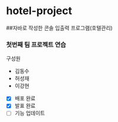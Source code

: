 # hotel-project
##자바로 작성한 콘솔 입출력 프로그램(호텔관리)
### 첫번째 팀 프로젝트 연습
구성원
+ 김동수
+ 허성재
+ 이강현

- [x] 배포 완료
- [x] 발표 완료
- [ ] 기능 업데이트
